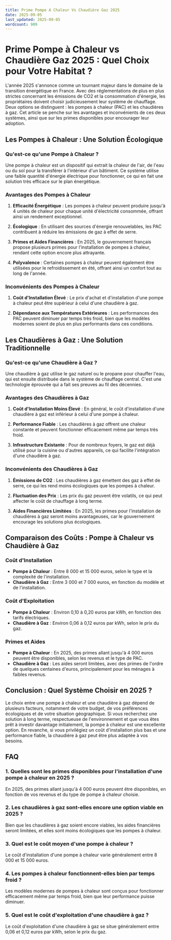 ```yaml
---
title: Prime Pompe A Chaleur Vs Chaudière Gaz 2025
date: 2025-09-05
last_updated: 2025-09-05
wordcount: 909
---
```


# Prime Pompe à Chaleur vs Chaudière Gaz 2025 : Quel Choix pour Votre Habitat ?

L'année 2025 s'annonce comme un tournant majeur dans le domaine de la transition énergétique en France. Avec des réglementations de plus en plus strictes concernant les émissions de CO2 et la consommation d'énergie, les propriétaires doivent choisir judicieusement leur système de chauffage. Deux options se distinguent : les pompes à chaleur (PAC) et les chaudières à gaz. Cet article se penche sur les avantages et inconvénients de ces deux systèmes, ainsi que sur les primes disponibles pour encourager leur adoption.

## Les Pompes à Chaleur : Une Solution Écologique

### Qu'est-ce qu'une Pompe à Chaleur ?

Une pompe à chaleur est un dispositif qui extrait la chaleur de l'air, de l'eau ou du sol pour la transférer à l'intérieur d'un bâtiment. Ce système utilise une faible quantité d'énergie électrique pour fonctionner, ce qui en fait une solution très efficace sur le plan énergétique.

### Avantages des Pompes à Chaleur

1. **Efficacité Énergétique** : Les pompes à chaleur peuvent produire jusqu'à 4 unités de chaleur pour chaque unité d'électricité consommée, offrant ainsi un rendement exceptionnel.
   
2. **Écologique** : En utilisant des sources d'énergie renouvelables, les PAC contribuent à réduire les émissions de gaz à effet de serre.

3. **Primes et Aides Financières** : En 2025, le gouvernement français propose plusieurs primes pour l'installation de pompes à chaleur, rendant cette option encore plus attrayante.

4. **Polyvalence** : Certaines pompes à chaleur peuvent également être utilisées pour le refroidissement en été, offrant ainsi un confort tout au long de l'année.

### Inconvénients des Pompes à Chaleur

1. **Coût d'Installation Élevé** : Le prix d'achat et d'installation d'une pompe à chaleur peut être supérieur à celui d'une chaudière à gaz.

2. **Dépendance aux Températures Extérieures** : Les performances des PAC peuvent diminuer par temps très froid, bien que les modèles modernes soient de plus en plus performants dans ces conditions.

## Les Chaudières à Gaz : Une Solution Traditionnelle

### Qu'est-ce qu'une Chaudière à Gaz ?

Une chaudière à gaz utilise le gaz naturel ou le propane pour chauffer l'eau, qui est ensuite distribuée dans le système de chauffage central. C'est une technologie éprouvée qui a fait ses preuves au fil des décennies.

### Avantages des Chaudières à Gaz

1. **Coût d'Installation Moins Élevé** : En général, le coût d'installation d'une chaudière à gaz est inférieur à celui d'une pompe à chaleur.

2. **Performance Fiable** : Les chaudières à gaz offrent une chaleur constante et peuvent fonctionner efficacement même par temps très froid.

3. **Infrastructure Existante** : Pour de nombreux foyers, le gaz est déjà utilisé pour la cuisine ou d'autres appareils, ce qui facilite l'intégration d'une chaudière à gaz.

### Inconvénients des Chaudières à Gaz

1. **Émissions de CO2** : Les chaudières à gaz émettent des gaz à effet de serre, ce qui les rend moins écologiques que les pompes à chaleur.

2. **Fluctuation des Prix** : Les prix du gaz peuvent être volatils, ce qui peut affecter le coût de chauffage à long terme.

3. **Aides Financières Limitées** : En 2025, les primes pour l'installation de chaudières à gaz seront moins avantageuses, car le gouvernement encourage les solutions plus écologiques.

## Comparaison des Coûts : Pompe à Chaleur vs Chaudière à Gaz

### Coût d'Installation

- **Pompe à Chaleur** : Entre 8 000 et 15 000 euros, selon le type et la complexité de l'installation.
- **Chaudière à Gaz** : Entre 3 000 et 7 000 euros, en fonction du modèle et de l'installation.

### Coût d'Exploitation

- **Pompe à Chaleur** : Environ 0,10 à 0,20 euros par kWh, en fonction des tarifs électriques.
- **Chaudière à Gaz** : Environ 0,06 à 0,12 euros par kWh, selon le prix du gaz.

### Primes et Aides

- **Pompe à Chaleur** : En 2025, des primes allant jusqu'à 4 000 euros peuvent être disponibles, selon les revenus et le type de PAC.
- **Chaudière à Gaz** : Les aides seront limitées, avec des primes de l'ordre de quelques centaines d'euros, principalement pour les ménages à faibles revenus.

## Conclusion : Quel Système Choisir en 2025 ?

Le choix entre une pompe à chaleur et une chaudière à gaz dépend de plusieurs facteurs, notamment de votre budget, de vos préférences écologiques et de votre situation géographique. Si vous recherchez une solution à long terme, respectueuse de l'environnement et que vous êtes prêt à investir davantage initialement, la pompe à chaleur est une excellente option. En revanche, si vous privilégiez un coût d'installation plus bas et une performance fiable, la chaudière à gaz peut être plus adaptée à vos besoins.

## FAQ

### 1. Quelles sont les primes disponibles pour l'installation d'une pompe à chaleur en 2025 ?

En 2025, des primes allant jusqu'à 4 000 euros peuvent être disponibles, en fonction de vos revenus et du type de pompe à chaleur choisie.

### 2. Les chaudières à gaz sont-elles encore une option viable en 2025 ?

Bien que les chaudières à gaz soient encore viables, les aides financières seront limitées, et elles sont moins écologiques que les pompes à chaleur.

### 3. Quel est le coût moyen d'une pompe à chaleur ?

Le coût d'installation d'une pompe à chaleur varie généralement entre 8 000 et 15 000 euros.

### 4. Les pompes à chaleur fonctionnent-elles bien par temps froid ?

Les modèles modernes de pompes à chaleur sont conçus pour fonctionner efficacement même par temps froid, bien que leur performance puisse diminuer.

### 5. Quel est le coût d'exploitation d'une chaudière à gaz ?

Le coût d'exploitation d'une chaudière à gaz se situe généralement entre 0,06 et 0,12 euros par kWh, selon le prix du gaz.
